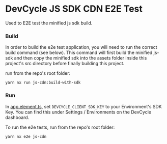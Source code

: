 # DevCycle JS SDK CDN E2E Test

Used to E2E test the minified js sdk build.

### Build

In order to build the e2e test application, you will need to run the correct build command (see below). 
This command will first build the minified js-sdk and then copy the minified sdk into the assets folder inside this project's src directory
before finally building this project.

run from the repo's root folder:

```yarn nx run js-cdn:build-with-sdk```

### Run

In [app.element.ts](src%2Fapp%2Fapp.element.ts), set `DEVCYCLE_CLIENT_SDK_KEY` to your Environment's SDK Key.
You can find this under Settings / Environments on the DevCycle dashboard.

To run the e2e tests, run from the repo's root folder:

```yarn nx e2e js-cdn```

